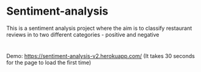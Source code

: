 # Sentiment-analysis
This is a sentiment analysis project where the aim is to classify restaurant reviews in to two different categories - positive and negative

#
Demo: https://sentiment-analysis-v2.herokuapp.com/ (It takes 30 seconds for the page to load the first time)
